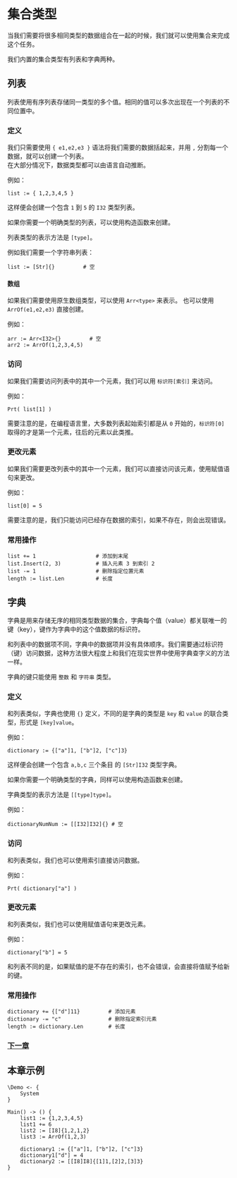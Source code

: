 # 集合类型
当我们需要将很多相同类型的数据组合在一起的时候，我们就可以使用集合来完成这个任务。

我们内置的集合类型有列表和字典两种。

## 列表
列表使用有序列表存储同一类型的多个值。相同的值可以多次出现在一个列表的不同位置中。

### 定义
我们只需要使用 `{ e1,e2,e3 }` 语法将我们需要的数据括起来，并用 `,` 分割每一个数据，就可以创建一个列表。  
在大部分情况下，数据类型都可以由语言自动推断。

例如：
```
list := { 1,2,3,4,5 }
```
这样便会创建一个包含 `1` 到 `5` 的 `I32` 类型列表。

如果你需要一个明确类型的列表，可以使用构造函数来创建。

列表类型的表示方法是 `[type]`。

例如我们需要一个字符串列表：
```
list := [Str]{}         # 空     
```
#### 数组
如果我们需要使用原生数组类型，可以使用 `Arr<type>` 来表示。
也可以使用 `ArrOf(e1,e2,e3)` 直接创建。

例如：
```
arr := Arr<I32>{}         # 空
arr2 := ArrOf(1,2,3,4,5)
```
### 访问
如果我们需要访问列表中的其中一个元素，我们可以用 `标识符[索引]` 来访问。

例如：
```
Prt( list[1] )
```
需要注意的是，在编程语言里，大多数列表起始索引都是从 `0` 开始的，`标识符[0]` 取得的才是第一个元素，往后的元素以此类推。
### 更改元素
如果我们需要更改列表中的其中一个元素，我们可以直接访问该元素，使用赋值语句来更改。

例如：
```
list[0] = 5
```
需要注意的是，我们只能访问已经存在数据的索引，如果不存在，则会出现错误。
### 常用操作
```
list += 1                   # 添加到末尾
list.Insert(2, 3)           # 插入元素 3 到索引 2
list -= 1                   # 删除指定位置元素
length := list.Len          # 长度
```
## 字典
字典是用来存储无序的相同类型数据的集合，字典每个值（value）都关联唯一的键（key），键作为字典中的这个值数据的标识符。

和列表中的数据项不同，字典中的数据项并没有具体顺序。我们需要通过标识符（键）访问数据，这种方法很大程度上和我们在现实世界中使用字典查字义的方法一样。

字典的键只能使用 `整数` 和 `字符串` 类型。
### 定义
和列表类似，字典也使用 `{}` 定义，不同的是字典的类型是 `key` 和 `value` 的联合类型，形式是 `[key]value`。

例如：
```
dictionary := {["a"]1, ["b"]2, ["c"]3}
```
这样便会创建一个包含 `a,b,c` 三个条目 的 `[Str]I32` 类型字典。

如果你需要一个明确类型的字典，同样可以使用构造函数来创建。

字典类型的表示方法是 `[[type]type]`。

例如：
```
dictionaryNumNum := [[I32]I32]{} # 空
```
### 访问
和列表类似，我们也可以使用索引直接访问数据。

例如：
```
Prt( dictionary["a"] )
```
### 更改元素
和列表类似，我们也可以使用赋值语句来更改元素。

例如：
```
dictionary["b"] = 5
```
和列表不同的是，如果赋值的是不存在的索引，也不会错误，会直接将值赋予给新的键。
### 常用操作
```
dictionary += {["d"]11}         # 添加元素
dictionary -= "c"               # 删除指定索引元素
length := dictionary.Len        # 长度
```
### [下一章](judgment.md)

## 本章示例
```
\Demo <- {
    System
}

Main() -> () {
    list1 := {1,2,3,4,5}
    list1 += 6
    list2 := [I8]{1,2,1,2}
    list3 := ArrOf(1,2,3)

    dictionary1 := {["a"]1, ["b"]2, ["c"]3}
    dictionary1["d"] = 4
    dictionary2 := [[I8]I8]{[1]1,[2]2,[3]3}
}
```
